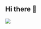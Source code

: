 ## Hi there 👋

![](https://www.google.com/url?sa=i&url=https%3A%2F%2Ftenor.com%2Fsearch%2Fmia-colucci-gifs&psig=AOvVaw0B0yiwAwvWmgAY9LN_rtgU&ust=1725330779046000&source=images&cd=vfe&opi=89978449&ved=0CBMQjRxqFwoTCOiW75Sco4gDFQAAAAAdAAAAABAE)
